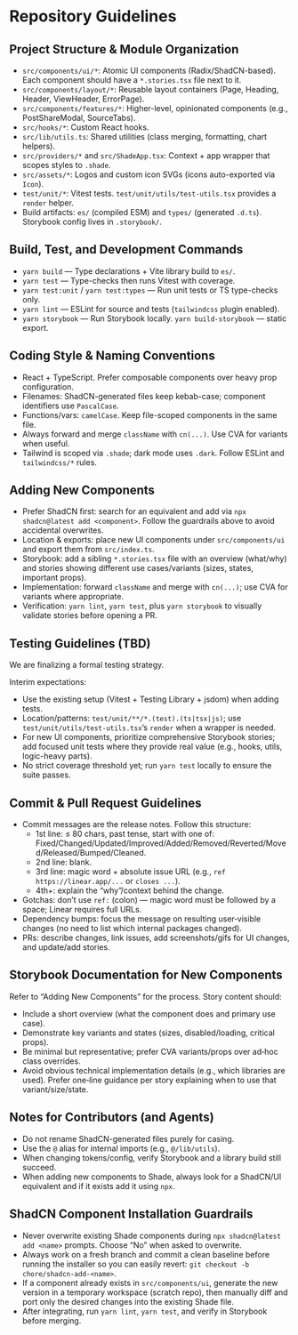# Repository Guidelines

## Project Structure & Module Organization
- `src/components/ui/*`: Atomic UI components (Radix/ShadCN-based). Each component should have a `*.stories.tsx` file next to it.
- `src/components/layout/*`: Reusable layout containers (Page, Heading, Header, ViewHeader, ErrorPage).
- `src/components/features/*`: Higher-level, opinionated components (e.g., PostShareModal, SourceTabs).
- `src/hooks/*`: Custom React hooks.
- `src/lib/utils.ts`: Shared utilities (class merging, formatting, chart helpers).
- `src/providers/*` and `src/ShadeApp.tsx`: Context + app wrapper that scopes styles to `.shade`.
- `src/assets/*`: Logos and custom icon SVGs (icons auto-exported via `Icon`).
- `test/unit/*`: Vitest tests. `test/unit/utils/test-utils.tsx` provides a `render` helper.
- Build artifacts: `es/` (compiled ESM) and `types/` (generated `.d.ts`). Storybook config lives in `.storybook/`.

## Build, Test, and Development Commands
- `yarn build` — Type declarations + Vite library build to `es/`.
- `yarn test` — Type-checks then runs Vitest with coverage.
- `yarn test:unit` / `yarn test:types` — Run unit tests or TS type-checks only.
- `yarn lint` — ESLint for source and tests (`tailwindcss` plugin enabled).
- `yarn storybook` — Run Storybook locally. `yarn build-storybook` — static export.

## Coding Style & Naming Conventions
- React + TypeScript. Prefer composable components over heavy prop configuration.
- Filenames: ShadCN-generated files keep kebab-case; component identifiers use `PascalCase`.
- Functions/vars: `camelCase`. Keep file-scoped components in the same file.
- Always forward and merge `className` with `cn(...)`. Use CVA for variants when useful.
- Tailwind is scoped via `.shade`; dark mode uses `.dark`. Follow ESLint and `tailwindcss/*` rules.

## Adding New Components
- Prefer ShadCN first: search for an equivalent and add via `npx shadcn@latest add <component>`. Follow the guardrails above to avoid accidental overwrites.
- Location & exports: place new UI components under `src/components/ui` and export them from `src/index.ts`.
- Storybook: add a sibling `*.stories.tsx` file with an overview (what/why) and stories showing different use cases/variants (sizes, states, important props).
- Implementation: forward `className` and merge with `cn(...)`; use CVA for variants where appropriate.
- Verification: `yarn lint`, `yarn test`, plus `yarn storybook` to visually validate stories before opening a PR.

## Testing Guidelines (TBD)
We are finalizing a formal testing strategy.

Interim expectations:
- Use the existing setup (Vitest + Testing Library + jsdom) when adding tests.
- Location/patterns: `test/unit/**/*.(test).(ts|tsx|js)`; use `test/unit/utils/test-utils.tsx`’s `render` when a wrapper is needed.
- For new UI components, prioritize comprehensive Storybook stories; add focused unit tests where they provide real value (e.g., hooks, utils, logic-heavy parts).
- No strict coverage threshold yet; run `yarn test` locally to ensure the suite passes.

## Commit & Pull Request Guidelines
- Commit messages are the release notes. Follow this structure:
  - 1st line: ≤ 80 chars, past tense, start with one of: Fixed/Changed/Updated/Improved/Added/Removed/Reverted/Moved/Released/Bumped/Cleaned.
  - 2nd line: blank.
  - 3rd line: magic word + absolute issue URL (e.g., `ref https://linear.app/...` or `closes ...`).
  - 4th+: explain the “why”/context behind the change.
- Gotchas: don’t use `ref:` (colon) — magic word must be followed by a space; Linear requires full URLs.
 - Dependency bumps: focus the message on resulting user‑visible changes (no need to list which internal packages changed).
- PRs: describe changes, link issues, add screenshots/gifs for UI changes, and update/add stories.

## Storybook Documentation for New Components
Refer to “Adding New Components” for the process. Story content should:
- Include a short overview (what the component does and primary use case).
- Demonstrate key variants and states (sizes, disabled/loading, critical props).
- Be minimal but representative; prefer CVA variants/props over ad‑hoc class overrides.
 - Avoid obvious technical implementation details (e.g., which libraries are used). Prefer one‑line guidance per story explaining when to use that variant/size/state.

## Notes for Contributors (and Agents)
- Do not rename ShadCN-generated files purely for casing.
- Use the `@` alias for internal imports (e.g., `@/lib/utils`).
- When changing tokens/config, verify Storybook and a library build still succeed.
- When adding new components to Shade, always look for a ShadCN/UI equivalent and if it exists add it using `npx`.

## ShadCN Component Installation Guardrails
- Never overwrite existing Shade components during `npx shadcn@latest add <name>` prompts. Choose “No” when asked to overwrite.
- Always work on a fresh branch and commit a clean baseline before running the installer so you can easily revert: `git checkout -b chore/shadcn-add-<name>`.
- If a component already exists in `src/components/ui`, generate the new version in a temporary workspace (scratch repo), then manually diff and port only the desired changes into the existing Shade file.
- After integrating, run `yarn lint`, `yarn test`, and verify in Storybook before merging.

